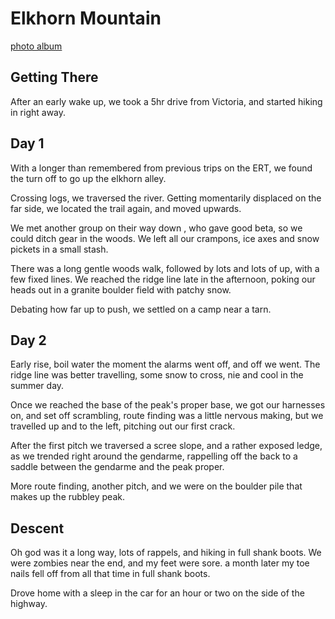 # Elkhorn Mountain
[photo album](https://photos.app.goo.gl/Aci2EfPtyfxPxd9e9)

## Getting There
After an early wake up, we took a 5hr drive from Victoria, and started hiking in right away.

## Day 1
With a longer than remembered from previous trips on the ERT, we found the turn off to go up the elkhorn alley.

Crossing logs, we traversed the river. Getting momentarily displaced on the far side, we located the trail again, and moved upwards.

We met another group on their way down <trip report here>, who gave good beta, so we could ditch gear in the woods.
We left all our crampons, ice axes and snow pickets in a small stash.

There was a long gentle woods walk, followed by lots and lots of up, with a few fixed lines. We reached the ridge line late in the afternoon,
poking our heads out in a granite boulder field with patchy snow.

Debating how far up to push, we settled on a camp near a tarn.

## Day 2
Early rise, boil water the moment the alarms went off, and off we went. The ridge line was better travelling, some snow to cross, nie and cool in the summer day.

Once we reached the base of the peak's proper base, we got our harnesses on, and set off scrambling, route finding was a little nervous making, but we travelled up and to the left, pitching out our first crack.

After the first pitch we traversed a scree slope, and a rather exposed ledge, as we trended right around the gendarme, rappelling off the back to a saddle between the gendarme and the peak proper.

More route finding, another pitch, and we were on the boulder pile that makes up the rubbley peak.

## Descent
Oh god was it a long way, lots of rappels, and hiking in full shank boots. We were zombies near the end, and my feet were sore. a month later my toe nails fell off from all that time in full shank boots.

Drove home with a sleep in the car for an hour or two on the side of the highway.
